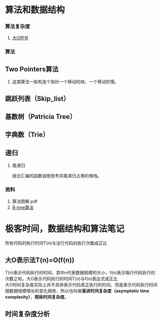 # 算法和数据结构

### 算法复杂度

1. [大O符号](https://zh.wikipedia.org/wiki/大O符号)

### 算法

## Two Pointers算法

1. 这类算法一般有连个指针一个移动的快，一个移动的慢。

## 跳跃列表（Skip\_list）

## 基数树（Patricia Tree）

## 字典数（Trie）

## 递归

1. 尾递归

   结合汇编的函数调用思考非尾递归占用的堆栈。

### 资料

1. 算法图解.pdf
2. [B-tree算法](https://app.yinxiang.com/Home.action#n=86acf6b9-f0b6-4c47-870b-4b79b6c4156d&b=32cccf62-d147-4d2b-b214-8711933da868&ses=4&sh=1&sds=5&)


# 极客时间，数据结构和算法笔记
所有代码的执行时间T(n)与没行代码的执行次数成正比

## 大O表示法T(n)=O(f(n))
T(n)表示代码执行的时间，其中n代表数据规模的大小，f(n)表示每行代码执行的次数之和。大O表示代码执行的时间T(n)与f(n)表达式成正比  
大O时间复杂度实际上并不具体表示代码真正执行的时间，而是表示代码执行时间随数据规模增长的变化趋势，所以也叫做**渐进时间复杂度（asymptotic time complexity）**，**简称时间复杂度**。

## 时间复杂度分析

